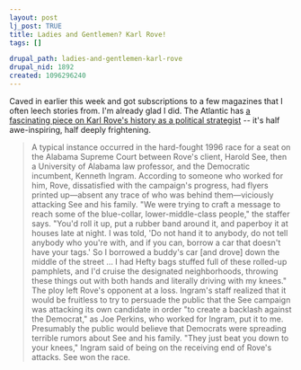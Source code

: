 ```yaml
--- 
layout: post
lj_post: TRUE
title: Ladies and Gentlemen? Karl Rove!
tags: []

drupal_path: ladies-and-gentlemen-karl-rove
drupal_nid: 1892
created: 1096296240
---
```

Caved in earlier this week and got subscriptions to a few magazines that I often leech stories from. I'm already glad I did. The Atlantic has <a href="http://www.theatlantic.com/doc/200411/green">a fascinating piece on Karl Rove's history as a political strategist</a> -- it's half awe-inspiring, half deeply frightening.

<blockquote>A typical instance occurred in the hard-fought 1996 race for a seat on the Alabama Supreme Court between Rove's client, Harold See, then a University of Alabama law professor, and the Democratic incumbent, Kenneth Ingram. According to someone who worked for him, Rove, dissatisfied with the campaign's progress, had flyers printed up—absent any trace of who was behind them—viciously attacking See and his family. "We were trying to craft a message to reach some of the blue-collar, lower-middle-class people," the staffer says. "You'd roll it up, put a rubber band around it, and paperboy it at houses late at night. I was told, 'Do not hand it to anybody, do not tell anybody who you're with, and if you can, borrow a car that doesn't have your tags.' So I borrowed a buddy's car [and drove] down the middle of the street … I had Hefty bags stuffed full of these rolled-up pamphlets, and I'd cruise the designated neighborhoods, throwing these things out with both hands and literally driving with my knees." The ploy left Rove's opponent at a loss. Ingram's staff realized that it would be fruitless to try to persuade the public that the See campaign was attacking its own candidate in order "to create a backlash against the Democrat," as Joe Perkins, who worked for Ingram, put it to me. Presumably the public would believe that Democrats were spreading terrible rumors about See and his family. "They just beat you down to your knees," Ingram said of being on the receiving end of Rove's attacks. See won the race.</blockquote>
